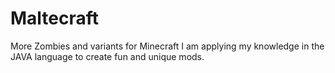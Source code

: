 # Maltecraft
More Zombies and variants for Minecraft
I am applying my knowledge in the JAVA language to create fun and unique mods.
